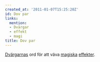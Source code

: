```yaml
---
created_at: '2011-01-07T15:25:20Z'
id: Dov par
links:
  mention:
  - Dvärgar
  - effekt
  - magi
title: Dov par
---
```


[Dvärgarnas] ord för att väva [magiska][] [effekter].

  [Dvärgarnas]: Dvärgar
  [magiska]: magi
  [effekter]: effekt